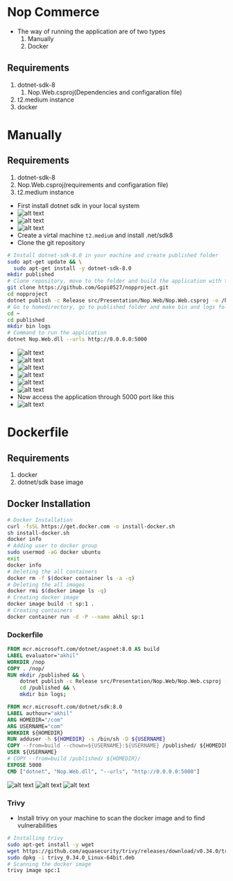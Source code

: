 # Nop Commerce
* The way of running the application are of two types
  1. Manually
  2. Docker
## Requirements
  1. dotnet-sdk-8
     1. Nop.Web.csproj(Dependencies and configaration file)
  2. t2.medium instance
  3. docker

# Manually
## Requirements
  1. dotnet-sdk-8
  2. Nop.Web.csproj(requirements and configaration file)
  3. t2.medium instance
* First install dotnet sdk in your local system
* ![alt text](images/nop1.png)
* ![alt text](images/nop2.png)
* ![alt text](images/nop3.png)
* Create a virtal machine `t2.medium` and install .net/sdk8
* Clone the git repository
```sh
# Install dotnet-sdk-8.0 in your machine and create published folder
sudo apt-get update && \
  sudo apt-get install -y dotnet-sdk-8.0
mkdir published
# Clone repository, move to the folder and build the application with the help of `Nop.Web.csproj` file
git clone https://github.com/Gopi0527/nopproject.git
cd nopproject
dotnet publish -c Release src/Presentation/Nop.Web/Nop.Web.csproj -o /home/ubuntu/published
# Go to homedirectory, go to published folder and make bin and logs folders
cd ~
cd published
mkdir bin logs
# Command to run the application
dotnet Nop.Web.dll --urls http://0.0.0.0:5000
```
* ![alt text](images/nop4.png)
* ![alt text](images/nop5.png)
* ![alt text](images/nop6.png)
* ![alt text](images/nop7.png)
* ![alt text](images/nop8.png)
* ![alt text](images/nop9.png)
* Now access the application through 5000 port like this
* ![alt text](images/nop10.png)
# Dockerfile
## Requirements
  1. docker
  2. dotnet/sdk base image

## Docker Installation
```sh
# Docker Installation
curl -fsSL https://get.docker.com -o install-docker.sh
sh install-docker.sh
docker info
# Adding user to docker group
sudo usermod -aG docker ubuntu
exit
docker info
# Deleting the all containers
docker rm -f $(docker container ls -a -q)
# Deleting the all images
docker rmi $(docker image ls -q)
# Creating docker image
docker image build -t sp:1 .
# Creating containers
docker container run -d -P --name akhil sp:1
```
### Dockerfile
```Dockerfile
FROM mcr.microsoft.com/dotnet/aspnet:8.0 AS build
LABEL evaluator="akhil"
WORKDIR /nop
COPY . /nop/
RUN mkdir /published && \
    dotnet publish -c Release src/Presentation/Nop.Web/Nop.Web.csproj -o /published && \
    cd /published && \
    mkdir bin logs;

FROM mcr.microsoft.com/dotnet/sdk:8.0
LABEL authour="akhil"
ARG HOMEDIR="/com"
ARG USERNAME="com"
WORKDIR ${HOMEDIR}
RUN adduser -h ${HOMEDIR} -s /bin/sh -D ${USERNAME}
COPY --from=build --chown=${USERNAME}:${USERNAME} /published/ ${HOMEDIR}/
USER ${USERNAME}
# COPY --from=build /published/ ${HOMEDIR}/
EXPOSE 5000
CMD ["dotnet", "Nop.Web.dll", "--urls", "http://0.0.0.0:5000"]
```
![alt text](images/nop11.png)
![alt text](images/nop12.png)
![alt text](images/nop13.png)
### Trivy
* Install trivy on your machine to scan the docker image and to find vulnerabilities
```sh
# Installing trivy
sudo apt-get install -y wget
wget https://github.com/aquasecurity/trivy/releases/download/v0.34.0/trivy_0.34.0_Linux-64bit.deb
sudo dpkg -i trivy_0.34.0_Linux-64bit.deb
# Scanning the docker image
trivy image spc:1
```